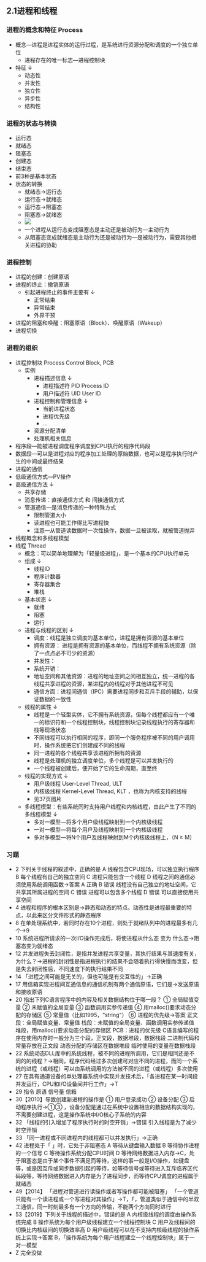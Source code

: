 ## 2.1进程和线程
### 进程的概念和特征 Process
- 概念―进程是进程实体的运行过程，是系统进行资源分配和调度的一个独立单位
    - 进程存在的唯一标志―进程控制块
- 特征 ↓ 
    - 动态性
    - 并发性
    - 独立性
    - 异步性
    - 结构性
### 进程的状态与转换
- 运行态
- 就绪态
- 阻塞态
- 创建态
- 结束态
- 前3种是基本状态
- 状态的转换
    - 就绪态→运行态
    - 运行态→就绪态
    - 运行态→阻塞态
    - 阻塞态→就绪态
    - ![](https://th.bing.com/th/id/Rac88fec7ff0914ae100f5e5e16e8dcfe?rik=7YelQuouaD%2bGjA&riu=http%3a%2f%2fbbs.yanzhishi.cn%2fimage%2fshow%2fattachments-2020-06-xiLvreQp5eddd748e949a.jpg&ehk=ltevwD1oUrnv7VDTg627MgfwonKq5e28Z%2bNCcgsA8E8%3d&risl=&pid=ImgRaw)
    - 一个进程从运行态变成阻塞态是主动还是被动行为―主动行为
    - 从阻塞态变成就绪态是主动行为还是被动行为―是被动行为，需要其他相关进程的协助
### 进程控制
- 进程的创建：创建原语
- 进程的终止：撤销原语
    - 引起进程终止的事件主要有 ↓ 
        - 正常结束
        - 异常结束
        - 外界干预
- 进程的阻塞和唤醒：阻塞原语（Block）、唤醒原语（Wakeup）
- 进程切换
### 进程的组织
- 进程控制块 Process Control Block, PCB
    - 实例
        - 进程描述信息 ↓ 
            - 进程描述符 PID Process ID
            - 用户描述符 UID User ID
        - 进程控制和管理信息 ↓ 
            - 当前进程状态
            - 进程优先级
            - ...
        - 资源分配清单
        - 处理机相关信息
- 程序段―能被进程调度程序调度到CPU执行的程序代码段
- 数据段―可以是进程对应的程序加工处理的原始数据，也可以是程序执行时产生的中间或最终结果
- 进程的通信
- 低级通信方式―PV操作
- 高级通信方法 ↓ 
    - 共享存储
    - 消息传递：直接通信方式 和 间接通信方式
    - 管道通信―是消息传递的一种特殊方式
        - 限制管道大小
        - 读进程也可能工作得比写进程快
        - 注意―从管道读数据时一次性操作，数据一旦被读取，就被管道抛弃
- 线程概念和多线程模型
- 线程 Thread
    - 概念：可以简单地理解为「轻量级进程」，是一个基本的CPU执行单元
    - 组成 ↓ 
        - 线程ID
        - 程序计数器
        - 寄存器集合
        - 堆栈
    - 基本状态 ↓ 
        - 就绪
        - 阻塞
        - 运行
    - 进程与线程的区别 ↓ 
        - 调度：线程是独立调度的基本单位，进程是拥有资源的基本单位
        - 拥有资源： 进程是拥有资源的基本单位，而线程不拥有系统资源（除了一点点必不可少的资源）
        - 并发性：
        - 系统开销：
        - 地址空间和其他资源：进程的地址空间之间相互独立，统一进程的各线程共享进程的资源，某进程内的线程对于其他进程不可见
        - 通信方面：进程间通信（IPC）需要进程同步和互斥手段的辅助，以保证数据的一致性
    - 线程的属性 ↓ 
        - 线程是一个轻型实体，它不拥有系统资源，但每个线程都应有一个唯一的标识符和一个线程控制块，线程控制块记录线程执行的寄存器和栈等现场状态
        - 不同线程可以执行相同的程序，即同一个服务程序被不同的用户调用时，操作系统把它们创建成不同的线程
        - 同一进程的各个线程共享该进程所拥有的资源
        - 线程是处理机的独立调度单位，多个线程是可以并发执行的
        - 一个线程被创建后，便开始了它的生命周期，直至终
    - 线程的实现方式 ↓ 
        - 用户级线程 User-Level Thread, ULT
        - 内核级线程 Kernel-Level Thread, KLT ，也称为内核支持的线程
        - 见37页图片
    - 多线程模型：有些系统同时支持用户线程和内核线程，由此产生了不同的多线程模型 ↓ 
        - 多对一模型―将多个用户级线程映射到一个内核级线程
        - 一对一模型―将每个用户及线程映射到一个内核级线程
        - 多对多模型―将N个用户及线程映射到M个内核级线程上，（N ≥ M）
### 习题
- 2 下列关于线程的叙述中，正确的是
A 线程包含CPU现场，可以独立执行程序
B 每个线程有自己的独立空间
C 进程只能包含一个线程
D 线程之间的通信必须使用系统调用函数→答案
A 正确
B 错误 线程没有自己独立的地址空间，它共享其所属进程的空间
C 错误 进程可以包含多个线程
D 错误 可以直接使用共享空间
- 4 进程和程序的根本区别是→静态和动态的特点。动态性是进程最重要的特点，以此来区分文件形式的静态程序
- 8 在单处理系统中，若同时存在10个进程，则处于就绪队列中的进程最多有几个→9
- 10 系统进程所请求的一次I/O操作完成后，将使进程从什么态 变为 什么态→阻塞态变为就绪态
- 12 并发进程失去封闭性，是指并发进程共享变量，其执行结果与其速度有关，为什么？→进程的封闭性是指进程执行的结果不会随着执行得快慢而改变，但是失去封闭性后，不同速度下的执行结果不同
- 14 「进程之间可能是无关的，但也可能是有交互性的」→正确
- 17 用信箱实现进程间互通信息的通信机制有两个通信原语，它们是→发送原语和接收原语
- 20 指出下列C语言程序中的内容及相关数据结构位于哪一段？
① 全局赋值变量 
② 未赋值的全局变量 
③ 函数调用实参传递值 
④ 用malloc()要求动态分配的存储区
⑤ 常量值（比如1995，“string"）
⑥ 进程的优先级→答案
正文段：全局赋值变量、常量值
栈段：未赋值的全局变量、函数调用实参传递值
堆段，用malloc()要求动态分配的存储区
PCB：进程的优先级
C语言编写的程序在使用内存时一般分为三个段，正文段，数据堆段，数据栈段
二进制代码和常量存放在正文段
动态分配的存储区在数据堆段
临时使用的变量在数据栈段
- 22 系统动态DLL库中的系统线程，被不同的进程所调用，它们是相同还是不同的的线程？→相同，程序代码经过多次创建可对应不同的进程，而同一个系统的进程（或线程）可以由系统调用的方法被不同的进程（或线程）多次使用
- 27 在具有通道设备的单处理器系统中实现并发技术后，「各进程在某一时间段并发运行，CPU和I/O设备间并行工作」→T
- 29 指令 原语 信号量 信箱
- 30【2010】导致创建新进程的操作是
① 用户登录成功 
② 设备分配 
③ 启动程序执行→①③ ，设备分配是通过在系统中设置相应的数据结构实现的，不需要创建进程，这是操作系统中I/O核心子系统的内容
- 32 「线程的引入增加了程序执行时的时空开销」→错误 引入线程是为了减少时空开销
- 33 「同一进程或不同进程内的线程都可以并发执行」→正确
- 42 进程处于「 」时，它处于非阻塞态 
A 等待从键盘输入数据 
B 等待协作进程的一个信号 
C 等待操作系统分配CPU时间 
D 等待网络数据进入内存→C，处于阻塞态是由于某个事件不满足而等待，这样的事一般是I/O操作，如键盘等，或是因互斥或同步数据引起的等待，如等待信号或等待进入互斥临界区代码段等，等待网络数据进入内存是为了进程同步，而等待CPU调度的进程属于就绪态
- 49【2014】
「进程对管道进行读操作或者写操作都可能被阻塞」
「一个管道只能有一个读进程或一个写进程对其操作」→T，F，管道类似于通信中的半双工通信，同一时刻最多有一个方向的传输，不能两个方向同时进行
- 53【2019】下列关于线程的描述中，错误的是
A 内核级线程的调度由操作系统完成
B 操作系统为每个用户级线程建立一个线程控制块
C 用户及线程间的切换比内核级间的切换效率高
D 用户级线程可以在不支持内核级线程的操作系统上实现→答案
B，「操作系统为每个用户线程建立一个线程控制块」属于一对一模型
- Z 完全没做
